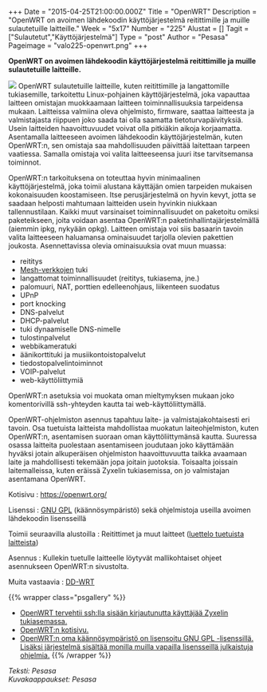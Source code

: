 +++
Date = "2015-04-25T21:00:00.000Z"
Title = "OpenWRT"
Description = "OpenWRT on avoimen lähdekoodin käyttöjärjestelmä reitittimille ja muille sulautetuille laitteille."
Week = "5x17"
Number = "225"
Alustat = []
Tagit = ["Sulautetut","Käyttöjärjestelmä"]
Type = "post"
Author = "Pesasa"
Pageimage = "valo225-openwrt.png"
+++


**OpenWRT on avoimen lähdekoodin käyttöjärjestelmä reitittimille ja
muille sulautetuille laitteille.**

![ ](/images/valo225-openwrt.png "fig:valo225-openwrt.png") OpenWRT sulautetuille laitteille,
kuten reitittimille ja langattomille tukiasemille, tarkoitettu
Linux-pohjainen käyttöjärjestelmä, joka vapauttaa laitteen omistajan
muokkaamaan laitteen toiminnallisuuksia tarpeidensa mukaan. Laitteissa
valmiina oleva ohjelmisto, firmware, saattaa laitteesta ja valmistajasta
riippuen joko saada tai olla saamatta tietoturvapäivityksiä. Usein
laitteiden haavoittuvuudet voivat olla pitkiäkin aikoja korjaamatta.
Asentamalla laitteeseen avoimen lähdekoodin käyttöjärjestelmän, kuten
OpenWRT:n, sen omistaja saa mahdollisuuden päivittää laitettaan tarpeen
vaatiessa. Samalla omistaja voi valita laitteeseensa juuri itse
tarvitsemansa toiminnot.

OpenWRT:n tarkoituksena on toteuttaa hyvin minimaalinen
käyttöjärjestelmä, joka toimii alustana käyttäjän omien tarpeiden
mukaisen kokonaisuuden koostamiseen. Itse perusjärjestelmä on hyvin
kevyt, jotta se saadaan helposti mahtumaan laitteiden usein hyvinkin
niukkaan tallennustilaan. Kaikki muut varsinaiset toiminnallisuudet on
paketoitu omiksi paketeikseen, joita voidaan asentaa OpenWRT:n
paketinhallintajärjestelmällä (aiemmin ipkg, nykyään opkg). Laitteen
omistaja voi siis basaarin tavoin valita laitteeseen haluamansa
ominaisuudet tarjolla olevien pakettien joukosta. Asennettavissa olevia
ominaisuuksia ovat muun muassa:

-   reititys
-   [Mesh-verkkojen](http://en.wikipedia.org/wiki/Mesh_networking) tuki
-   langattomat toiminnallisuudet (reititys, tukiasema, jne.)
-   palomuuri, NAT, porttien edelleenohjaus, liikenteen suodatus
-   UPnP
-   port knocking
-   DNS-palvelut
-   DHCP-palvelut
-   tuki dynaamiselle DNS-nimelle
-   tulostinpalvelut
-   webbikameratuki
-   äänikorttituki ja musiikontoistopalvelut
-   tiedostopalvelintoiminnot
-   VOIP-palvelut
-   web-käyttöliittymiä

OpenWRT:n asetuksia voi muokata oman mieltymyksen mukaan joko
komentorivillä ssh-yhteyden kautta tai web-käyttöliittymällä.

OpenWRT-ohjelmiston asennus tapahtuu laite- ja valmistajakohtaisesti eri
tavoin. Osa tuetuista laitteista mahdollistaa muokatun laiteohjelmiston,
kuten OpenWRT:n, asentamisen suoraan oman käyttöliittymänsä kautta.
Suuressa osassa laitteita puolestaan asentamiseen joudutaan joko
käyttämään hyväksi jotain alkuperäisen ohjelmiston haavoittuvuutta
taikka avaamaan laite ja mahdollisesti tekemään jopa joitain juotoksia.
Toisaalta joissain laitemalleissa, kuten eräissä Zyxelin tukiasemissa,
on jo valmistajan asentamana OpenWRT.

Kotisivu
:   <https://openwrt.org/>

Lisenssi
:   [GNU GPL](GNU_GPL) (käännösympäristö) sekä ohjelmistoja
    useilla avoimen lähdekoodin lisensseillä

Toimii seuraavilla alustoilla
:   Reitittimet ja muut laitteet ([luettelo tuetuista
    laitteista](http://wiki.openwrt.org/toh/start))

Asennus
:   Kullekin tuetulle laitteelle löytyvät mallikohtaiset ohjeet
    asennukseen OpenWRT:n sivustolta.

Muita vastaavia
:   [DD-WRT](http://dd-wrt.com)

{{% wrapper class="psgallery" %}}
-   [OpenWRT tervehtii <ssh:lla> sisään kirjautunutta käyttäjää Zyxelin
    tukiasemassa.](/images/openwrt-1.jpg)
-   [OpenWRT:n kotisivu.](/images/openwrt-2.jpg)
-   [OpenWRT:n oma käännösympäristö on lisensoitu GNU GPL -lisenssillä.
    Lisäksi järjestelmä sisältää monilla muilla vapailla lisensseillä
    julkaistuja ohjelmia.](/images/openwrt-3.jpg)
{{% /wrapper %}}

*Teksti: Pesasa* <br />
*Kuvakaappaukset: Pesasa*


